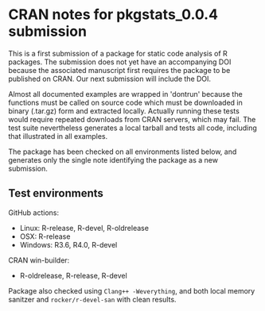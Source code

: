 # CRAN notes for pkgstats_0.0.4 submission

This is a first submission of a package for static code analysis of R packages. The submission does not yet have an accompanying DOI because the associated manuscript first requires the package to be published on CRAN. Our next submission will include the DOI.

Almost all documented examples are wrapped in 'dontrun' because the functions must be called on source code which must be downloaded in binary (.tar.gz) form and extracted locally. Actually running these tests would require repeated downloads from CRAN servers, which may fail. The test suite nevertheless generates a local tarball and tests all code, including that illustrated in all examples.

The package has been checked on all environments listed below, and generates only the single note identifying the package as a new submission.

## Test environments

GitHub actions:
* Linux: R-release, R-devel, R-oldrelease
* OSX: R-release
* Windows: R3.6, R4.0, R-devel

CRAN win-builder:
* R-oldrelease, R-release, R-devel

Package also checked using `Clang++ -Weverything`, and both local memory sanitzer and `rocker/r-devel-san` with clean results.

